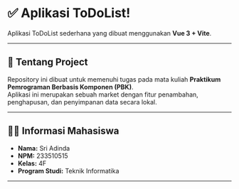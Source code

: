 # ✅ Aplikasi ToDoList!

Aplikasi ToDoList sederhana yang dibuat menggunakan **Vue 3 + Vite**.  

---

## 📌 Tentang Project

Repository ini dibuat untuk memenuhi tugas pada mata kuliah **Praktikum Pemrograman Berbasis Komponen (PBK)**.  
Aplikasi ini merupakan sebuah market dengan fitur penambahan, penghapusan, dan penyimpanan data secara lokal.

---

## 👩‍🎓 Informasi Mahasiswa

- **Nama:** Sri Adinda  
- **NPM:** 233510515  
- **Kelas:** 4F  
- **Program Studi:** Teknik Informatika

---
